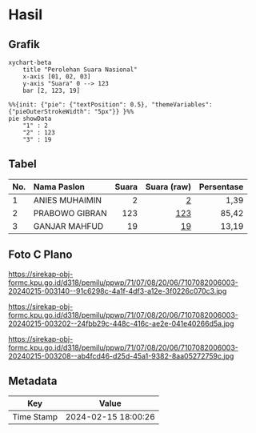 # Hasil

## Grafik

```mermaid
xychart-beta
    title "Perolehan Suara Nasional"
    x-axis [01, 02, 03]
    y-axis "Suara" 0 --> 123
    bar [2, 123, 19]
```

```mermaid
%%{init: {"pie": {"textPosition": 0.5}, "themeVariables": {"pieOuterStrokeWidth": "5px"}} }%%
pie showData
    "1" : 2
    "2" : 123
    "3" : 19
```

## Tabel

| No. | Nama Paslon    | Suara | Suara (raw) | Persentase |
|:--- |:-------------- | -----:| -----------:| ----------:|
| 1   | ANIES MUHAIMIN | 2     | [2][p-1]    | 1,39       |
| 2   | PRABOWO GIBRAN | 123   | [123][p-2]  | 85,42      |
| 3   | GANJAR MAHFUD  | 19    | [19][p-3]   | 13,19      |


[p-1]: https://github.com/gigit-pemilu/pemilu-2024/blob/main/pilpres/hitung-suara/sub/71-sulawesi-utara/sub/07-minahasa-tenggara/sub/08-silian-raya/sub/2006-silian-tengah/sub/003-tps/sub/paslon-1.txt
[p-2]: https://github.com/gigit-pemilu/pemilu-2024/blob/main/pilpres/hitung-suara/sub/71-sulawesi-utara/sub/07-minahasa-tenggara/sub/08-silian-raya/sub/2006-silian-tengah/sub/003-tps/sub/paslon-2.txt
[p-3]: https://github.com/gigit-pemilu/pemilu-2024/blob/main/pilpres/hitung-suara/sub/71-sulawesi-utara/sub/07-minahasa-tenggara/sub/08-silian-raya/sub/2006-silian-tengah/sub/003-tps/sub/paslon-3.txt

## Foto C Plano

https://sirekap-obj-formc.kpu.go.id/d318/pemilu/ppwp/71/07/08/20/06/7107082006003-20240215-003140--91c6298c-4a1f-4df3-a12e-3f0226c070c3.jpg

https://sirekap-obj-formc.kpu.go.id/d318/pemilu/ppwp/71/07/08/20/06/7107082006003-20240215-003202--24fbb29c-448c-416c-ae2e-041e40266d5a.jpg

https://sirekap-obj-formc.kpu.go.id/d318/pemilu/ppwp/71/07/08/20/06/7107082006003-20240215-003208--ab4fcd46-d25d-45a1-9382-8aa05272759c.jpg


## Metadata

| Key        | Value               |
| ---------- | ------------------- |
| Time Stamp | 2024-02-15 18:00:26 |



